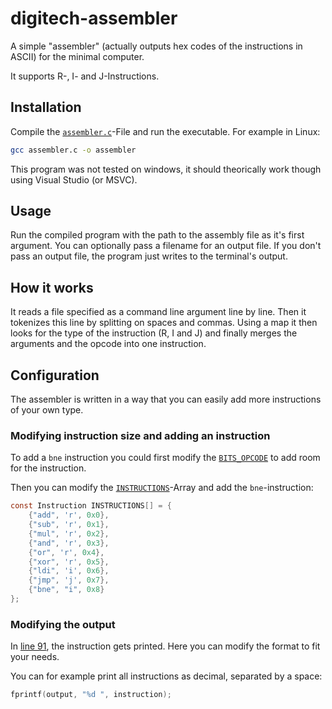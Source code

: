 # digitech-assembler

A simple "assembler" (actually outputs hex codes of the instructions in ASCII)
for the minimal computer.

It supports R-, I- and J-Instructions.

## Installation

Compile the [`assembler.c`](./assembler.c)-File and run the executable.
For example in Linux:

```sh
gcc assembler.c -o assembler
```

This program was not tested on windows, it should theorically work though using
Visual Studio (or MSVC).

## Usage

Run the compiled program with the path to the assembly file as it's first
argument. You can optionally pass a filename for an output file.
If you don't pass an output file, the program just writes to the terminal's output.

## How it works

It reads a file specified as a command line argument line by line.
Then it tokenizes this line by splitting on spaces and commas.
Using a map it then looks for the type of the instruction (R, I and J) and
finally merges the arguments and the opcode into one instruction.

## Configuration

The assembler is written in a way that you can easily add more instructions of
your own type.

### Modifying instruction size and adding an instruction
To add a `bne` instruction you could first modify the
[`BITS_OPCODE`](https://github.com/AntonPieper/digitech-assembler/blob/main/assembler.c#L14)
to add room for the instruction.

Then you can modify the [`INSTRUCTIONS`](https://github.com/AntonPieper/digitech-assembler/blob/main/assembler.c#L37-L39)-Array
and add the `bne`-instruction:

```c
const Instruction INSTRUCTIONS[] = {
    {"add", 'r', 0x0},
    {"sub", 'r', 0x1},
    {"mul", 'r', 0x2},
    {"and", 'r', 0x3},
    {"or", 'r', 0x4},
    {"xor", 'r', 0x5},
    {"ldi", 'i', 0x6},
    {"jmp", 'j', 0x7},
    {"bne", "i", 0x8}
};
```

### Modifying the output

In [line 91](https://github.com/AntonPieper/digitech-assembler/blob/main/assembler.c#L91),
the instruction gets printed. Here you can modify the format to fit your needs.

You can for example print all instructions as decimal, separated by a space:

```c
fprintf(output, "%d ", instruction);
```
